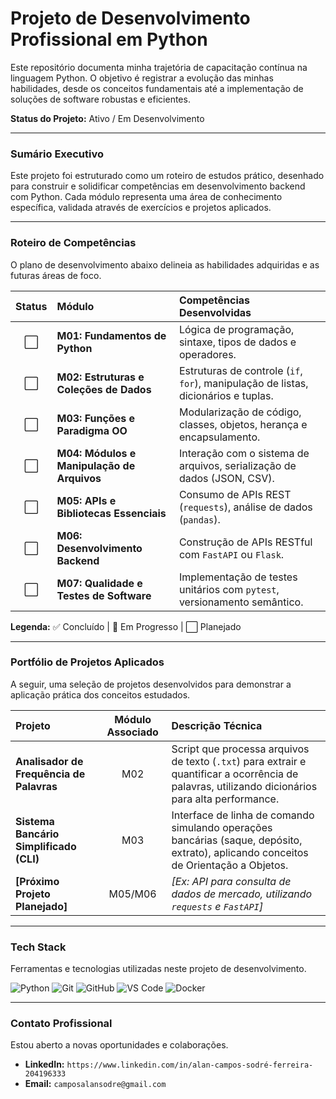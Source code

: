 # Projeto de Desenvolvimento Profissional em Python

Este repositório documenta minha trajetória de capacitação contínua na linguagem Python. O objetivo é registrar a evolução das minhas habilidades, desde os conceitos fundamentais até a implementação de soluções de software robustas e eficientes.

**Status do Projeto:** Ativo / Em Desenvolvimento

---

### **Sumário Executivo**

Este projeto foi estruturado como um roteiro de estudos prático, desenhado para construir e solidificar competências em desenvolvimento backend com Python. Cada módulo representa uma área de conhecimento específica, validada através de exercícios e projetos aplicados.

---

### **Roteiro de Competências**

O plano de desenvolvimento abaixo delineia as habilidades adquiridas e as futuras áreas de foco.

| Status | Módulo | Competências Desenvolvidas |
| :---: | :--- | :--- |
| ⬜ | **M01: Fundamentos de Python** | Lógica de programação, sintaxe, tipos de dados e operadores. |
| ⬜ | **M02: Estruturas e Coleções de Dados** | Estruturas de controle (`if`, `for`), manipulação de listas, dicionários e tuplas. |
| ⬜ | **M03: Funções e Paradigma OO** | Modularização de código, classes, objetos, herança e encapsulamento. |
| ⬜ | **M04: Módulos e Manipulação de Arquivos** | Interação com o sistema de arquivos, serialização de dados (JSON, CSV). |
| ⬜ | **M05: APIs e Bibliotecas Essenciais** | Consumo de APIs REST (`requests`), análise de dados (`pandas`). |
| ⬜ | **M06: Desenvolvimento Backend** | Construção de APIs RESTful com `FastAPI` ou `Flask`. |
| ⬜ | **M07: Qualidade e Testes de Software** | Implementação de testes unitários com `pytest`, versionamento semântico. |

**Legenda:** ✅ Concluído | 🔄 Em Progresso | ⬜ Planejado

---

### **Portfólio de Projetos Aplicados**

A seguir, uma seleção de projetos desenvolvidos para demonstrar a aplicação prática dos conceitos estudados.

| Projeto | Módulo Associado | Descrição Técnica |
| :--- | :---: | :--- |
| **Analisador de Frequência de Palavras**| M02 | Script que processa arquivos de texto (`.txt`) para extrair e quantificar a ocorrência de palavras, utilizando dicionários para alta performance. |
| **Sistema Bancário Simplificado (CLI)**| M03 | Interface de linha de comando simulando operações bancárias (saque, depósito, extrato), aplicando conceitos de Orientação a Objetos. |
| **[Próximo Projeto Planejado]** | M05/M06 | *[Ex: API para consulta de dados de mercado, utilizando `requests` e `FastAPI`]* |

---

### **Tech Stack**

Ferramentas e tecnologias utilizadas neste projeto de desenvolvimento.

<p>
  <img src="https://img.shields.io/badge/Python-3.11-3776AB?style=for-the-badge&logo=python&logoColor=white" alt="Python"/>
  <img src="https://img.shields.io/badge/Git-F05032?style=for-the-badge&logo=git&logoColor=white" alt="Git"/>
  <img src="https://img.shields.io/badge/GitHub-181717?style=for-the-badge&logo=github&logoColor=white" alt="GitHub"/>
  <img src="https://img.shields.io/badge/VS_Code-007ACC?style=for-the-badge&logo=visual-studio-code&logoColor=white" alt="VS Code"/>
  <img src="https://img.shields.io/badge/Docker-2496ED?style=for-the-badge&logo=docker&logoColor=white" alt="Docker"/>
</p>

---

### **Contato Profissional**

Estou aberto a novas oportunidades e colaborações.

* **LinkedIn:** `https://www.linkedin.com/in/alan-campos-sodré-ferreira-204196333`
* **Email:** `camposalansodre@gmail.com`